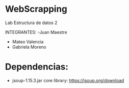 # WebScrapping
Lab Estructura de datos 2

INTEGRANTES:
-Juan Maestre
- Mateo Valencia
- Gabriela Moreno

# Dependencias:
- jsoup-1.15.3.jar core library: https://jsoup.org/download
